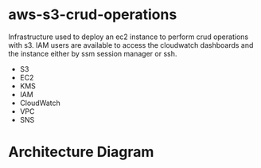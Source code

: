 # aws-s3-crud-operations

Infrastructure used to deploy an ec2 instance to perform crud operations with s3. IAM users are available to access the cloudwatch dashboards and the instance either by ssm session manager or ssh.

- S3
- EC2
- KMS
- IAM
- CloudWatch
- VPC
- SNS

# Architecture Diagram

